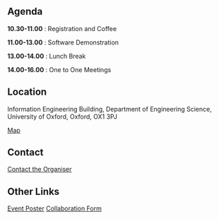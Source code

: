 ## Agenda

**10.30-11.00** : Registration and Coffee

**11.00-13.00** : Software Demonstration

**13.00-14.00** : Lunch Break

**14.00-16.00** : One to One Meetings


## Location

Information Engineering Building, Department of Engineering Science, University of Oxford, Oxford, OX1 3PJ

[Map](https://www.google.co.uk/maps/@51.758504,-1.260467,16z)

## Contact

[Contact the Organiser](mailto:seebibyte@gmail.com)

##	Other Links

[Event Poster](http://www.robots.ox.ac.uk/~vgg/projects/seebibyte/ShowandTellEvent_June14.pdf)
[Collaboration Form](http://www.robots.ox.ac.uk/~vgg/projects/seebibyte/documents/TAP_Form.docx)
